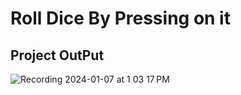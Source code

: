 # Roll Dice By Pressing on it



## Project OutPut
![Recording 2024-01-07 at 1 03 17 PM](https://github.com/iradtaufique/dice_app_flutter/assets/45198289/891aa60a-351c-4578-804f-701d796f986f)
